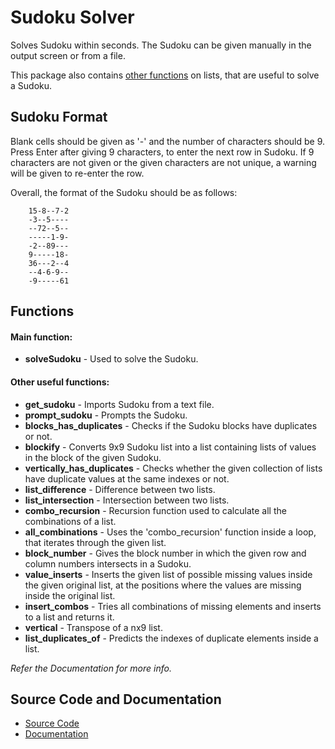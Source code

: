 # Sudoku Solver

Solves Sudoku within seconds. The Sudoku can be given manually in the output screen or from a file. 

This package also contains [other functions](#other-useful-functions) on lists, that are useful to solve a Sudoku.

## Sudoku Format

Blank cells should be given as '-' and the number of characters should be 9. Press Enter after giving 9 characters, to enter the next row in Sudoku. If 9 characters are not given or the given characters are not unique, a warning will be given to re-enter the row.

Overall, the format of the Sudoku should be as follows:

        15-8--7-2
        -3--5----
        --72--5--
        -----1-9-
        -2--89---
        9-----18-
        36---2--4
        --4-6-9--
        -9-----61

## Functions

#### Main function:
- **solveSudoku** - Used to solve the Sudoku.
#### Other useful functions:
- **get_sudoku** - Imports Sudoku from a text file.
- **prompt_sudoku** - Prompts the Sudoku.
- **blocks_has_duplicates** - Checks if the Sudoku blocks have duplicates or not.
- **blockify** - Converts 9x9 Sudoku list into a list containing lists of values in the block of the given Sudoku.
- **vertically_has_duplicates** - Checks whether the given collection of lists have duplicate values at the same indexes or not.
- **list_difference** - Difference between two lists.
- **list_intersection** - Intersection between two lists.
- **combo_recursion** - Recursion function used to calculate all the combinations of a list.
- **all_combinations** - Uses the 'combo_recursion' function inside a loop, that iterates through the given list.
- **block_number** - Gives the block number in which the given row and column numbers intersects in a Sudoku.
- **value_inserts** - Inserts the given list of possible missing values inside the given original list, at the positions where the values are missing inside the original list.
- **insert_combos** - Tries all combinations of missing elements and inserts to a list and returns it.
- **vertical** - Transpose of a nx9 list.
- **list_duplicates_of** - Predicts the indexes of duplicate elements inside a list.


*Refer the Documentation for more info.* 

## Source Code and Documentation

- [Source Code](https://github.com/Raj-Srikar/Sudoku-Solver/blob/main/SudokuFuncs.py)
- [Documentation](https://github.com/Raj-Srikar/Sudoku-Solver/wiki/SudokuFuncs)
